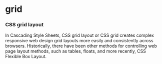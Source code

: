 # grid
### CSS grid layout
In Cascading Style Sheets, CSS grid layout or CSS grid creates complex responsive web design grid layouts more easily and consistently across browsers. Historically, there have been other methods for controlling web page layout methods, such as tables, floats, and more recently, CSS Flexible Box Layout.
